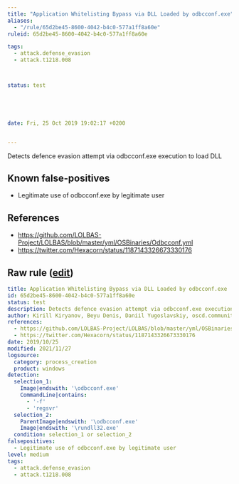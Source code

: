 ```yaml
---
title: "Application Whitelisting Bypass via DLL Loaded by odbcconf.exe"
aliases:
  - "/rule/65d2be45-8600-4042-b4c0-577a1ff8a60e"
ruleid: 65d2be45-8600-4042-b4c0-577a1ff8a60e

tags:
  - attack.defense_evasion
  - attack.t1218.008



status: test





date: Fri, 25 Oct 2019 19:02:17 +0200


---
```


Detects defence evasion attempt via odbcconf.exe execution to load DLL

<!--more-->


## Known false-positives

* Legitimate use of odbcconf.exe by legitimate user



## References

* https://github.com/LOLBAS-Project/LOLBAS/blob/master/yml/OSBinaries/Odbcconf.yml
* https://twitter.com/Hexacorn/status/1187143326673330176


## Raw rule ([edit](https://github.com/SigmaHQ/sigma/edit/master/rules/windows/process_creation/proc_creation_win_susp_odbcconf.yml))
```yaml
title: Application Whitelisting Bypass via DLL Loaded by odbcconf.exe
id: 65d2be45-8600-4042-b4c0-577a1ff8a60e
status: test
description: Detects defence evasion attempt via odbcconf.exe execution to load DLL
author: Kirill Kiryanov, Beyu Denis, Daniil Yugoslavskiy, oscd.community
references:
  - https://github.com/LOLBAS-Project/LOLBAS/blob/master/yml/OSBinaries/Odbcconf.yml
  - https://twitter.com/Hexacorn/status/1187143326673330176
date: 2019/10/25
modified: 2021/11/27
logsource:
  category: process_creation
  product: windows
detection:
  selection_1:
    Image|endswith: '\odbcconf.exe'
    CommandLine|contains:
      - '-f'
      - 'regsvr'
  selection_2:
    ParentImage|endswith: '\odbcconf.exe'
    Image|endswith: '\rundll32.exe'
  condition: selection_1 or selection_2
falsepositives:
  - Legitimate use of odbcconf.exe by legitimate user
level: medium
tags:
  - attack.defense_evasion
  - attack.t1218.008

```
